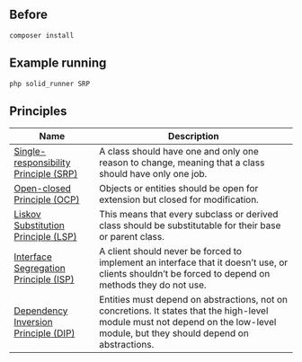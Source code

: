 ## Before
```
composer install
```

## Example running
```
php solid_runner SRP
```

## Principles
| Name | Description |
| -------- | ----------- |
| [Single-responsibility Principle (SRP)](src/SingleResponsibility) | A class should have one and only one reason to change, meaning that a class should have only one job. |
| [Open-closed Principle (OCP)](src/OpenClosed) | Objects or entities should be open for extension but closed for modification. |
| [Liskov Substitution Principle (LSP)](src/LiskovSubstitution) | This means that every subclass or derived class should be substitutable for their base or parent class. |
| [Interface Segregation Principle (ISP)](src/InterfaceSegregation) | A client should never be forced to implement an interface that it doesn’t use, or clients shouldn’t be forced to depend on methods they do not use. |
| [Dependency Inversion Principle (DIP)](src/DependencyInversion) | Entities must depend on abstractions, not on concretions. It states that the high-level module must not depend on the low-level module, but they should depend on abstractions. |
